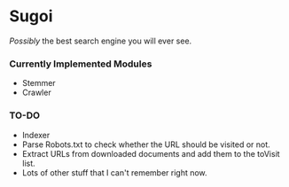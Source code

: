 # Sugoi
*Possibly* the best search engine you will ever see.


### Currently Implemented Modules

* Stemmer
* Crawler

### TO-DO

* Indexer 
* Parse Robots.txt to check whether the URL should be visited or not.
* Extract URLs from downloaded documents and add them to the toVisit list.
* Lots of other stuff that I can't remember right now.

